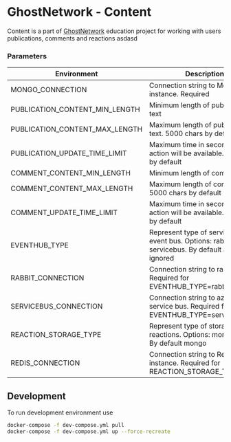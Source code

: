 # GhostNetwork - Content

Content is a part of [GhostNetwork](https://github.com/ghosts-network) education project for working with users publications, comments and reactions
asdasd
### Parameters

| Environment                    | Description                                                                                         |
|--------------------------------|-----------------------------------------------------------------------------------------------------|
| MONGO_CONNECTION               | Connection string to MongoDb instance. Required                                                     |
| PUBLICATION_CONTENT_MIN_LENGTH | Minimum length of publication text                                                                  |
| PUBLICATION_CONTENT_MAX_LENGTH | Maximum length of publication text. 5000 chars by default                                           |
| PUBLICATION_UPDATE_TIME_LIMIT  | Maximum time in second update action will be available. Unlimited by default                        |
| COMMENT_CONTENT_MIN_LENGTH     | Minimum length of comment sffsd                                                                          |
| COMMENT_CONTENT_MAX_LENGTH     | Maximum length of comment. 5000 chars by default                                                    |
| COMMENT_UPDATE_TIME_LIMIT      | Maximum time in second update action will be available. Unlimited by default                        |
| EVENTHUB_TYPE                  | Represent type of service for event bus. Options: rabbit, servicebus. By default all events ignored |
| RABBIT_CONNECTION              | Connection string to rabbitmq. Required for EVENTHUB_TYPE=rabbit                                    |
| SERVICEBUS_CONNECTION          | Connection string to azure service bus. Required for EVENTHUB_TYPE=servicebus                       | 
| REACTION_STORAGE_TYPE          | Represent type of storage for reactions. Options: mongo, redis. By default mongo                    |
| REDIS_CONNECTION               | Connection string to Redis instance. Required for REACTION_STORAGE_TYPE=redis                       |

## Development

To run development environment use

```bash
docker-compose -f dev-compose.yml pull
docker-compose -f dev-compose.yml up --force-recreate
```
